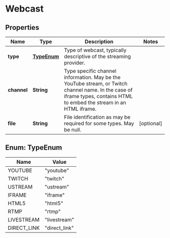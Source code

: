 

# Webcast

## Properties

Name | Type | Description | Notes
------------ | ------------- | ------------- | -------------
**type** | [**TypeEnum**](#TypeEnum) | Type of webcast, typically descriptive of the streaming provider. | 
**channel** | **String** | Type specific channel information. May be the YouTube stream, or Twitch channel name. In the case of iframe types, contains HTML to embed the stream in an HTML iframe. | 
**file** | **String** | File identification as may be required for some types. May be null. |  [optional]



## Enum: TypeEnum

Name | Value
---- | -----
YOUTUBE | &quot;youtube&quot;
TWITCH | &quot;twitch&quot;
USTREAM | &quot;ustream&quot;
IFRAME | &quot;iframe&quot;
HTML5 | &quot;html5&quot;
RTMP | &quot;rtmp&quot;
LIVESTREAM | &quot;livestream&quot;
DIRECT_LINK | &quot;direct_link&quot;



